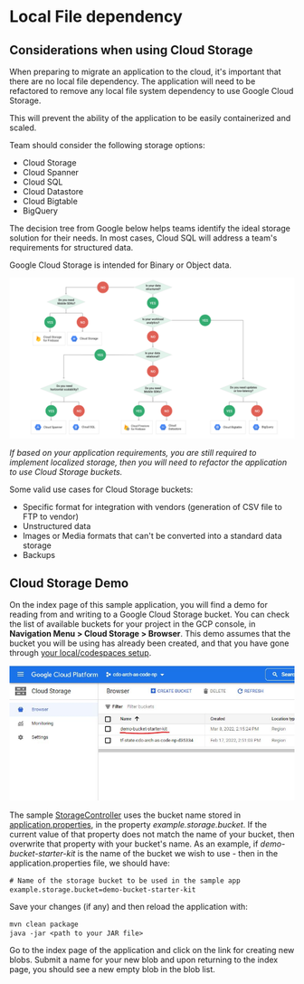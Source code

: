 # **Local File dependency**

## **Considerations when using Cloud Storage**

When preparing to migrate an application to the cloud, it's important that there are no local file dependency. The application will need to be refactored to remove any local file system dependency to use Google Cloud Storage. 

This will prevent the ability of the application to be easily containerized and scaled. 

Team should consider the following storage options:

- Cloud Storage
- Cloud Spanner
- Cloud SQL
- Cloud Datastore
- Cloud Bigtable
- BigQuery
		
The decision tree from Google below helps teams identify the ideal storage solution for their needs. In most cases, Cloud SQL will address a team's requirements for structured data. 

Google Cloud Storage is intended for Binary or Object data.

![alt text](Google-Data-Storage-Options.png)

*If based on your application requirements, you are  still required to implement localized storage, then you will need to refactor the application to use Cloud Storage buckets.*

Some valid use cases for Cloud Storage buckets:
- Specific format for integration with vendors (generation of CSV file to FTP to vendor)
- Unstructured data
- Images or Media formats that can't be converted into a standard data storage
- Backups

## **Cloud Storage Demo**

On the index page of this sample application, you will find a demo for reading from and writing to a Google Cloud Storage bucket.
You can check the list of available buckets for your project in the GCP console, in **Navigation Menu > Cloud Storage > Browser**.
This demo assumes that the bucket you will be using has already been created, and that you have gone through
[your local/codespaces setup](../../../../README.md).

![alt text](buckets.jpg)

The sample [StorageController](../src/main/java/com/telus/samples/storage/StorageController.java) uses the bucket name stored in
[application.properties](../src/main/resources/application.properties), in the property *example.storage.bucket*. If the current value of that
property does not match the name of your bucket, then overwrite that property with your bucket's name. As an example, if *demo-bucket-starter-kit*
is the name of the bucket we wish to use - then in the application.properties file, we should have:
```
# Name of the storage bucket to be used in the sample app
example.storage.bucket=demo-bucket-starter-kit
```

Save your changes (if any) and then reload the application with:
```
mvn clean package
java -jar <path to your JAR file>
```

Go to the index page of the application and click on the link for creating new blobs. Submit a name for your new blob and upon returning to the index page,
you should see a new empty blob in the blob list.